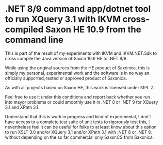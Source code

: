 ﻿# .NET 8/9 command app/dotnet tool to run XQuery 3.1 with IKVM cross-compiled Saxon HE 10.9 from the command line

This is part of the result of my experiments with IKVM and IKVM.NET.Sdk to cross compile the Java version of Saxon 10.9 HE to .NET 8/9.

While using the original sources from the HE product of Saxonica, this is simply my personal, experimental work and the software is in
no way an officially supported, tested or approved product of Saxonica.

As with all projects based on Saxon HE, this work is licensed under MPL 2.

Feel free to use it under this conditions and report back whether you run into mayor problems or could smoothly use it in .NET 8 or .NET 9 for XQuery 3.1 and XPath 3.1.

Understand that this is work in progress and kind of experimental, I don't have access to a complete test suite of unit tests to rigorously test this, 
I nevertheless feel it can be useful for folks to at least know about this option to run XSLT 3.0 and/or XQuery 3.1 and/or XPath 3.1 with .NET 8 or .NET 9,
without depending on the so far commercial only SaxonCS from Saxonica. 